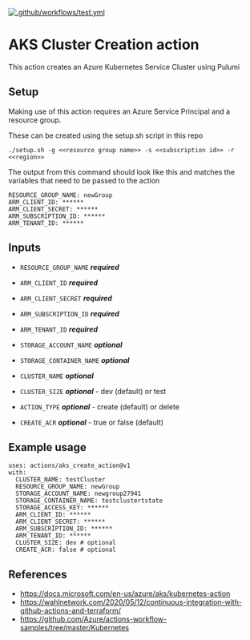 [![.github/workflows/test.yml](https://github.com/gambtho/aks_create_action/actions/workflows/test.yml/badge.svg)](https://github.com/gambtho/aks_create_action/actions/workflows/test.yml)

# AKS Cluster Creation action

This action creates an Azure Kubernetes Service Cluster using Pulumi

## Setup

Making use of this action requires an Azure Service Principal and a resource group.

These can be created using the setup.sh script in this repo

```
./setup.sh -g <<resource group name>> -s <<subscription id>> -r <<region>>
```

The output from this command should look like this and matches the variables that need to be passed to the action

```
RESOURCE_GROUP_NAME: newGroup
ARM_CLIENT_ID: ******
ARM_CLIENT_SECRET: ******
ARM_SUBSCRIPTION_ID: ******
ARM_TENANT_ID: ******
```


## Inputs

* `RESOURCE_GROUP_NAME` ***required***
* `ARM_CLIENT_ID` ***required***
* `ARM_CLIENT_SECRET` ***required***
* `ARM_SUBSCRIPTION_ID` ***required***
* `ARM_TENANT_ID` ***required***
  
* `STORAGE_ACCOUNT_NAME` ***optional***
* `STORAGE_CONTAINER_NAME` ***optional***
* `CLUSTER_NAME` ***optional***
* `CLUSTER_SIZE` ***optional*** - dev (default) or test
* `ACTION_TYPE` ***optional*** - create (default) or delete
* `CREATE_ACR` ***optional*** - true or false (default)

## Example usage
```
uses: actions/aks_create_action@v1
with:
  CLUSTER_NAME: testCluster
  RESOURCE_GROUP_NAME: newGroup
  STORAGE_ACCOUNT_NAME: newgroup27941
  STORAGE_CONTAINER_NAME: testclustertstate
  STORAGE_ACCESS_KEY: ******
  ARM_CLIENT_ID: ******
  ARM_CLIENT_SECRET: ******
  ARM_SUBSCRIPTION_ID: ******
  ARM_TENANT_ID: ******
  CLUSTER_SIZE: dev # optional
  CREATE_ACR: false # optional
```

## References

* https://docs.microsoft.com/en-us/azure/aks/kubernetes-action
* https://wahlnetwork.com/2020/05/12/continuous-integration-with-github-actions-and-terraform/
* https://github.com/Azure/actions-workflow-samples/tree/master/Kubernetes